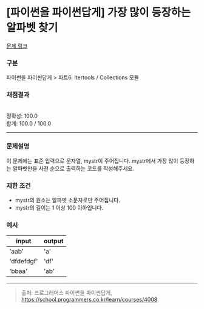 # [파이썬을 파이썬답게] 가장 많이 등장하는 알파벳 찾기

[문제 링크](https://school.programmers.co.kr/learn/courses/4008/lessons/13246) 

### 구분

파이썬을 파이썬답게 > 파트6.  Itertools / Collections 모듈
### 채점결과

<br/>정확성: 100.0<br/>합계: 100.0 / 100.0

<hr>

### 문제설명
<p>이 문제에는 표준 입력으로 문자열, mystr이 주어집니다. mystr에서 가장 많이 등장하는 알파벳만을 사전 순으로 출력하는 코드를 작성해주세요.</p>

### 제한 조건
<ul>
<li>mystr의 원소는 알파벳 소문자로만 주어집니다.</li>
<li>mystr의 길이는 1 이상 100 이하입니다.</li>
</ul>

### 예시
<table class="table">
        <thead><tr>
<th>input</th>
<th>output</th>
</tr>
</thead>
        <tbody><tr>
<td>'aab'</td>
<td>'a'</td>
</tr>
<tr>
<td>'dfdefdgf'</td>
<td>'df'</td>
</tr>
<tr>
<td>'bbaa'</td>
<td>'ab'</td>
</tr>

</tbody>
      </table>

<hr>

> 출처: 프로그래머스 파이썬을 파이썬답게, https://school.programmers.co.kr/learn/courses/4008

